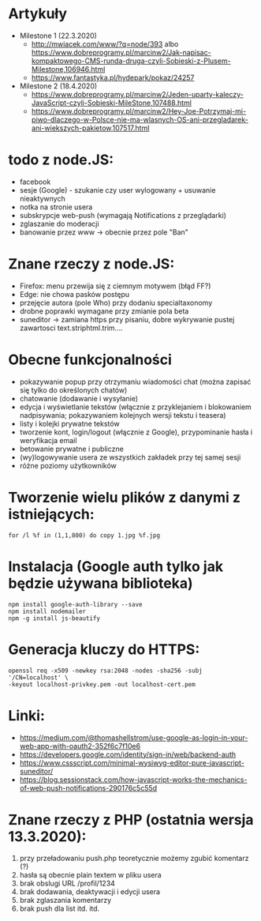 # Artykuły
* Milestone 1 (22.3.2020)
  * http://mwiacek.com/www/?q=node/393 albo https://www.dobreprogramy.pl/marcinw2/Jak-napisac-kompaktowego-CMS-runda-druga-czyli-Sobieski-z-Plusem-Milestone,106946.html
  * https://www.fantastyka.pl/hydepark/pokaz/24257
* Milestone 2 (18.4.2020)
  * https://www.dobreprogramy.pl/marcinw2/Jeden-uparty-kaleczy-JavaScript-czyli-Sobieski-MileStone,107488.html
  * https://www.dobreprogramy.pl/marcinw2/Hey-Joe-Potrzymaj-mi-piwo-dlaczego-w-Polsce-nie-ma-wlasnych-OS-ani-przegladarek-ani-wiekszych-pakietow,107517.html

# todo z node.JS:
* facebook
* sesje (Google) - szukanie czy user wylogowany + usuwanie nieaktywnych
* notka na stronie usera
* subskrypcje web-push (wymagają Notifications z przeglądarki)
* zglaszanie do moderacji
* banowanie przez www -> obecnie przez pole "Ban"

# Znane rzeczy z node.JS:
* Firefox: menu przewija się z ciemnym motywem (błąd FF?)
* Edge: nie chowa pasków postępu
* przejęcie autora (pole Who) przy dodaniu specialtaxonomy
* drobne poprawki wymagane przy zmianie pola beta
* suneditor -> zamiana https przy pisaniu, dobre wykrywanie pustej zawartosci text.striphtml.trim....

# Obecne funkcjonalności
* pokazywanie popup przy otrzymaniu wiadomości chat (można zapisać się tylko do określonych chatów)
* chatowanie (dodawanie i wysyłanie)
* edycja i wyświetlanie tekstów (włącznie z przyklejaniem i blokowaniem nadpisywania; pokazywaniem kolejnych wersji tekstu i teasera)
* listy i kolejki prywatne tekstów
* tworzenie kont, login/logout (włącznie z Google), przypominanie hasła i weryfikacja email
* betowanie prywatne i publiczne
* (wy)logowywanie usera ze wszystkich zakładek przy tej samej sesji
* różne poziomy użytkowników

# Tworzenie wielu plików z danymi z istniejących:

```
for /l %f in (1,1,800) do copy 1.jpg %f.jpg
```

# Instalacja (Google auth tylko jak będzie używana biblioteka)

```
npm install google-auth-library --save
npm install nodemailer
npm -g install js-beautify
```

# Generacja kluczy do HTTPS:

```
openssl req -x509 -newkey rsa:2048 -nodes -sha256 -subj '/CN=localhost' \
-keyout localhost-privkey.pem -out localhost-cert.pem
```

# Linki:
* https://medium.com/@thomashellstrom/use-google-as-login-in-your-web-app-with-oauth2-352f6c7f10e6
* https://developers.google.com/identity/sign-in/web/backend-auth
* https://www.cssscript.com/minimal-wysiwyg-editor-pure-javascript-suneditor/
* https://blog.sessionstack.com/how-javascript-works-the-mechanics-of-web-push-notifications-290176c5c55d

# Znane rzeczy z PHP (ostatnia wersja 13.3.2020):
1. przy przeładowaniu push.php teoretycznie możemy zgubić komentarz (?)
2. hasła są obecnie plain textem w pliku usera
3. brak obslugi URL /profil/1234
4. brak dodawania, deaktywacji i edycji usera
5. brak zglaszania komentarzy
6. brak push dla list
itd. itd.
